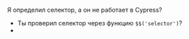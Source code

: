 Я определил селектор, а он не работает в Cypress?

* Ты проверил селектор через функцию `$$('selector')`?
* 